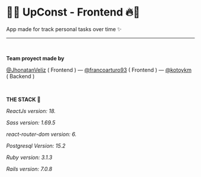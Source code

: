 # **🌸🔥 UpConst - Frontend 🔥🌸**

App made for track personal tasks over time ✨

<hr />

<br />

**Team proyect made by**

<a href="https://github.com/JhonatanVeliz">@JhonatanVeliz</a> ( Frontend ) —
<a href="https://github.com/francoarturo93">@francoarturo93</a> ( Frontend ) —
<a href="https://github.com/kotoykm">@kotoykm</a> ( Backend )

<br />

**THE STACK 🎀**

*ReactJs version: 18.*

*Sass version: 1.69.5*

*react-router-dom version: 6.*

*Postgresql Version: 15.2*

*Ruby version: 3.1.3*

*Rails version: 7.0.8*
